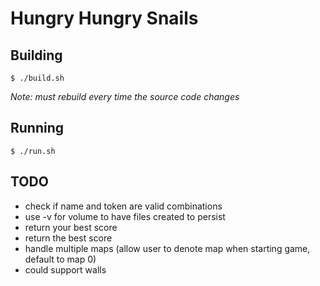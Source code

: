 # Hungry Hungry Snails

## Building

`$ ./build.sh`

*Note: must rebuild every time the source code changes*

## Running

`$ ./run.sh`

## TODO

- check if name and token are valid combinations
- use -v for volume to have files created to persist
- return your best score
- return the best score
- handle multiple maps (allow user to denote map when starting game, default to map 0)
- could support walls